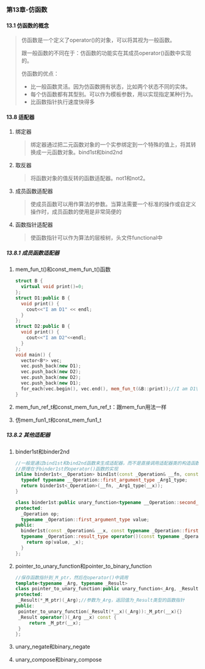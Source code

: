 ### 第13章-仿函数

#### 13.1 仿函数的概念

> 仿函数是一个定义了operator()的对象，可以将其视为一般函数。
>
> 跟一般函数的不同在于：仿函数的功能实在其成员operator()函数中实现的。
>
> 仿函数的优点：
>
> - 比一般函数灵活。因为仿函数拥有状态，比如两个状态不同的实体。
> - 每个仿函数都有其型别。可以作为模板参数，用以实现指定某种行为。
> - 比函数指针执行速度快得多

#### 13.8 适配器

1. 绑定器

   > 绑定器通过把二元函数对象的一个实参绑定到一个特殊的值上，将其转换成一元函数对象。bind1st和bind2nd

2. 取反器

   > 将函数对象的值反转的函数适配器。not1和not2。

3. 成员函数适配器

   > 使成员函数可以用作算法的参数。当算法需要一个标准的操作或自定义操作时，成员函数的使用是非常简便的

4. 函数指针适配器

   > 使函数指针可以作为算法的层桉树，头文件functional中

##### 13.8.1 成员函数适配器

1. mem_fun_t()和const_mem_fun_t()函数

   ```c++
   struct B {
     virtual void print()=0;
   };
   struct D1:public B {
     void print() {
       cout<<"I am D1" << endl;
     }
   };
   struct D2:public B {
     void print() {
       cout<<"I am D2"<<endl;
     }
   };
   void main() {
     vector<B*> vec;
     vec.push_back(new D1);
     vec.push_back(new D2);
     vec.push_back(new D2);
     vec.push_back(new D1);
     for_each(vec.begin(), vec.end(), mem_fun_t(&B::print));//I am D1\nIamD2\nIamD2\nIamD1
   }
   ```

2. mem_fun_ref_t和const_mem_fun_ref_t：跟mem_fun用法一样

3. 仿mem_fun1_t和const_mem_fun1_t

##### 13.8.2 其他适配器

1. binder1st和binder2nd

   ```c++
   //一般是通过bind1st和bind2nd函数来生成适配器，而不是直接调用适配器类的构造函数
   //原理在于binder1st的operator()函数的实现
   inline binder1st<__Operation> bind1st(const _Operation& __fn, const _Tp& __x) {
     typedef typename __Operation::first_argument_type _Arg1_type;
     return binder1st<_Operation>(__fn, _Arg1_type(__x));
   }
   
   class binder1st:public unary_function<typename __Operation::second_argument_type, typename _Operation::result_type> {
   protected:
     _Operation op;
     typename _Operation::first_argument_type value;
   public:
     binder1st(const _Operation& __x, const typename _Operation::first_argument_type __y):op(__x), value(__y) {}
     typename _Operation::result_type operator()(const typename _Operation::second_argument_type& __x) const {
       return op(value, _x);
     }
   };
   ```

2. pointer_to_unary_function和pointer_to_binary_function

   ```c++
   //保存函数指针到_M_ptr，然后在operator()中调用
   template<typename _Arg, typename _Result>
   class pointer_to_unary_function:public unary_function<_Arg, _Result> {
   protected:
   	_Result(*_M_ptr)(_Arg);//参数为_Arg，返回值为_Result类型的函数指针
   public:
   	pointer_to_unary_function(_Result(*__x)(_Arg)):_M_ptr(__x){}
   	_Result operator()(_Arg __x) const {
   		return _M_ptr(__x);
   	}
   };
   ```

3. unary_negate和binary_negate

4. unary_compose和binary_compose